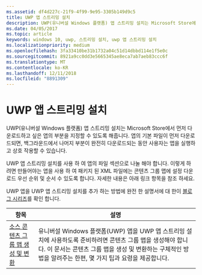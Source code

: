 ```yaml
---
ms.assetid: df4d227c-21f9-4f99-9e95-3305b149d9c5
title: UWP 앱 스트리밍 설치
description: UWP(유니버설 Windows 플랫폼) 앱 스트리밍 설치는 Microsoft Store에서 먼저 다운로드하고 싶은 앱의 부분을 지정할 수 있도록 해줍니다. 앱의 기본 파일이 먼저 다운로드되면, 백그라운드에서 나머지 부분이 완전히 다운로드되는 동안 사용자는 앱을 실행하고 상호 작용할 수 있습니다.
ms.date: 04/05/2017
ms.topic: article
keywords: windows 10, uwp, 스트리밍 설치, uwp 앱 스트리밍 설치
ms.localizationpriority: medium
ms.openlocfilehash: 3fa33410be31b1732a04c51d14dbbd114e1f5e0c
ms.sourcegitcommit: 8921a9cc0dd3e5665345ae8eca7ab7aeb83ccc6f
ms.translationtype: MT
ms.contentlocale: ko-KR
ms.lasthandoff: 12/11/2018
ms.locfileid: "8891309"
---
```

# <a name="uwp-app-streaming-install"></a>UWP 앱 스트리밍 설치
UWP(유니버설 Windows 플랫폼) 앱 스트리밍 설치는 Microsoft Store에서 먼저 다운로드하고 싶은 앱의 부분을 지정할 수 있도록 해줍니다. 앱의 기본 파일이 먼저 다운로드되면, 백그라운드에서 나머지 부분이 완전히 다운로드되는 동안 사용자는 앱을 실행하고 상호 작용할 수 있습니다. 

UWP 앱 스트리밍 설치를 사용 하 여 앱의 파일 섹션으로 나눌 해야 합니다. 이렇게 하려면 만들어야는 앱을 사용 하 여 패키지 된 XML 파일에는 콘텐츠 그룹 맵에 설정 다운로드 우선 순위 및 순서 수 있도록 합니다. 자세한 내용은 아래 링크 항목을 참조 하세요.

UWP 앱을 UWP 앱 스트리밍 설치를 추가 하는 방법에 완전 한 설명서에 대 한이 [블로그 시리즈](https://blogs.msdn.microsoft.com/appinstaller/2017/03/15/uwp-streaming-app-installation/)를 확인 합니다.

| 항목 | 설명 | 
|-------|-------------|
| [소스 콘텐츠 그룹 맵 생성 및 변환](create-cgm.md) | 유니버설 Windows 플랫폼(UWP) 앱을 UWP 앱 스트리밍 설치에 사용하도록 준비하려면 콘텐츠 그룹 맵을 생성해야 합니다. 이 문서는 콘텐츠 그룹 맵을 생성 및 변환하는 구체적인 방법을 알려주는 한편, 몇 가지 팁과 요령을 제공합니다. |